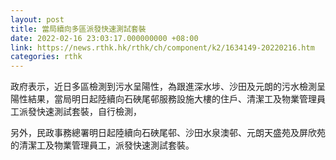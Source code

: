 ```yaml
---
layout: post
title: 當局續向多區派發快速測試套裝
date: 2022-02-16 23:03:17.000000000 +08:00
link: https://news.rthk.hk/rthk/ch/component/k2/1634149-20220216.htm
categories: rthk
---
```


政府表示，近日多區檢測到污水呈陽性，為跟進深水埗、沙田及元朗的污水檢測呈陽性結果，當局明日起陸續向石硤尾邨服務設施大樓的住戶、清潔工及物業管理員工派發快速測試套裝，自行檢測，

另外，民政事務總署明日起陸續向石硤尾邨、沙田水泉澳邨、元朗天盛苑及屏欣苑的清潔工及物業管理員工，派發快速測試套裝。
